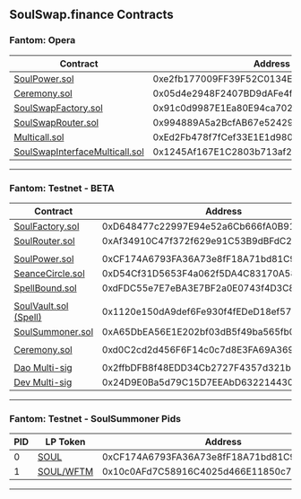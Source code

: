 ## SoulSwap.finance Contracts

### Fantom: Opera
| Contract | Address | 
| --- | --- | 
| [SoulPower.sol](https://ftmscan.com/address/0xe2fb177009FF39F52C0134E8007FA0e4BaAcBd07/#code) | 0xe2fb177009FF39F52C0134E8007FA0e4BaAcBd07 |
| [Ceremony.sol](https://ftmscan.com/address/0x05d4e2948F2407BD9dAFe4f74253AfE2296456B8#code) | 0x05d4e2948F2407BD9dAFe4f74253AfE2296456B8 |
| [SoulSwapFactory.sol](https://ftmscan.com/address/0x91c0d9987E1Ea80E94ca702b5B4906E6bbAb308C#code) | 0x91c0d9987E1Ea80E94ca702b5B4906E6bbAb308C |
| [SoulSwapRouter.sol](https://ftmscan.com/address/0x994889A5a2BcfAB67e5242996e1331b74d777834#code) | 0x994889A5a2BcfAB67e5242996e1331b74d777834 |
| [Multicall.sol](https://ftmscan.com/address/0xEd2Fb478f7fCef33E1E1d980a0135789B295a7F5#code) | 0xEd2Fb478f7fCef33E1E1d980a0135789B295a7F5 |
| [SoulSwapInterfaceMulticall.sol](https://ftmscan.com/address/0x1245Af167E1C2803b713af29F3C121b191a19366#code) | 0x1245Af167E1C2803b713af29F3C121b191a19366 |


----

### Fantom: Testnet - BETA
| Contract | Address | 
| --- | --- | 
| [SoulFactory.sol](https://testnet.ftmscan.com/address/0xD648477c22997E94e52a6Cb666fA0B91c44ed185#code) | 0xD648477c22997E94e52a6Cb666fA0B91c44ed185 |
| [SoulRouter.sol](https://testnet.ftmscan.com/address/0xAf34910C47f372f629e91C53B9dBFdC288cF423f#code) | 0xAf34910C47f372f629e91C53B9dBFdC288cF423f |
| | |
| [SoulPower.sol](https://testnet.ftmscan.com/address/0xCF174A6793FA36A73e8fF18A71bd81C985ef5aB5/#code) | 0xCF174A6793FA36A73e8fF18A71bd81C985ef5aB5 |
| [SeanceCircle.sol](https://testnet.ftmscan.com/address/0xD54Cf31D5653F4a062f5DA4C83170A5867d04442/#code) | 0xD54Cf31D5653F4a062f5DA4C83170A5867d04442 |
| [SpellBound.sol](https://testnet.ftmscan.com/address/0xdFDC55e7E7eBA3E7BF2a0E0743f4D3C858FaC37E/#code) | 0xdFDC55e7E7eBA3E7BF2a0E0743f4D3C858FaC37E |
| | |
| [SoulVault.sol (Spell)](https://testnet.ftmscan.com/address/0x1120e150dA9def6Fe930f4fEDeD18ef57c0CA7eF/#code) | 0x1120e150dA9def6Fe930f4fEDeD18ef57c0CA7eF |
| [SoulSummoner.sol](https://testnet.ftmscan.com/address/0xA65DbEA56E1E202bf03dB5f49ba565fb00Bf9288/#code) | 0xA65DbEA56E1E202bf03dB5f49ba565fb00Bf9288 |
| | |
| [Ceremony.sol](https://testnet.ftmscan.com/address/0xd0C2cd2d456F6F14c0c7d8E3FA69A3695D850513#code) | 0xd0C2cd2d456F6F14c0c7d8E3FA69A3695D850513 |
| | |
| [Dao Multi-sig](https://safe.testnet.fantom.network/#/safes/0x2ffbDFB8f48EDD34Cb2727F4357d321bD71ddF25/balances) | 0x2ffbDFB8f48EDD34Cb2727F4357d321bD71ddF25 |
| [Dev Multi-sig](https://safe.testnet.fantom.network/#/safes/0x24D9E0Ba5d79C15D7EEAbD632214430D6F1677cA/balances) | 0x24D9E0Ba5d79C15D7EEAbD632214430D6F1677cA |

----

### Fantom: Testnet - SoulSummoner Pids

| PID | LP Token | Address | 
| --- | --- | --- | 
| 0 | [SOUL](https://testnet.ftmscan.com/address/0xCF174A6793FA36A73e8fF18A71bd81C985ef5aB5#code) | 0xCF174A6793FA36A73e8fF18A71bd81C985ef5aB5|
| 1 | [SOUL/WFTM](https://testnet.ftmscan.com/address/0x10c0AFd7C58916C4025d466E11850c7D79219277#code) | 0x10c0AFd7C58916C4025d466E11850c7D79219277 |

---
